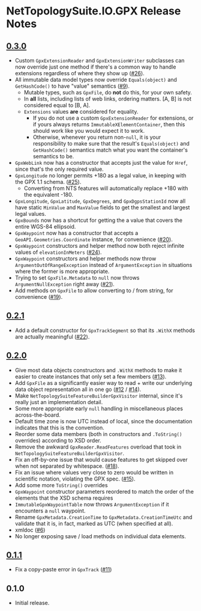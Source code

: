 # NetTopologySuite.IO.GPX Release Notes

## [0.3.0](https://github.com/NetTopologySuite/NetTopologySuite.IO.GPX/milestone/4)
- Custom `GpxExtensionReader` and `GpxExtensionWriter` subclasses can now override just one method if there's a common way to handle extensions regardless of where they show up ([#26](https://github.com/NetTopologySuite/NetTopologySuite.IO.GPX/issues/26)).
- All immutable data model types now override `Equals(object)` and `GetHashCode()` to have "value" semantics ([#9](https://github.com/NetTopologySuite/NetTopologySuite.IO.GPX/issues/9)).
    - Mutable types, such as `GpxFile`, do **not** do this, for your own safety.
    - In **all** lists, including lists of web links, ordering matters.  [A, B] is not considered equal to [B, A].
    - `Extensions` values **are** considered for equality.
        - If you do not use a custom `GpxExtensionReader` for extensions, or if yours always returns `ImmutableXElementContainer`, then this should work like you would expect it to work.
        - Otherwise, whenever you return non-`null`, it is your responsibility to make sure that the result's `Equals(object)` and `GetHashCode()` semantics match what you want the container's semantics to be.
- `GpxWebLink` now has a constructor that accepts just the value for `Href`, since that's the only required value.
- `GpxLongitude` no longer permits +180 as a legal value, in keeping with the GPX 1.1 schema. ([#25](https://github.com/NetTopologySuite/NetTopologySuite.IO.GPX/issues/25)).
    - Converting from NTS features will automatically replace +180 with the equivalent -180.
- `GpxLongitude`, `GpxLatitude`, `GpxDegrees`, and `GpxDgpsStationId` now all have static `MinValue` and `MaxValue` fields to get the smallest and largest legal values.
- `GpxBounds` now has a shortcut for getting the a value that covers the entire WGS-84 ellipsoid.
- `GpxWaypoint` now has a constructor that accepts a `GeoAPI.Geometries.Coordinate` instance, for convenience ([#20](https://github.com/NetTopologySuite/NetTopologySuite.IO.GPX/issues/20)).
- `GpxWaypoint` constructors and helper method now both reject infinite values of `elevationInMeters` ([#24](https://github.com/NetTopologySuite/NetTopologySuite.IO.GPX/issues/24)).
- `GpxWaypoint` constructors and helper methods now throw `ArgumentOutOfRangeException` instead of `ArgumentException` in situations where the former is more appropriate.
- Trying to set `GpxFile.Metadata` to `null` now throws `ArgumentNullException` right away ([#21](https://github.com/NetTopologySuite/NetTopologySuite.IO.GPX/issues/21)).
- Add methods on `GpxFile` to allow converting to / from string, for convenience ([#19](https://github.com/NetTopologySuite/NetTopologySuite.IO.GPX/issues/19)).

## [0.2.1](https://github.com/NetTopologySuite/NetTopologySuite.IO.GPX/milestone/5)
- Add a default constructor for `GpxTrackSegment` so that its `.WithX` methods are actually meaningful ([#22](https://github.com/NetTopologySuite/NetTopologySuite.IO.GPX/issues/22)).

## [0.2.0](https://github.com/NetTopologySuite/NetTopologySuite.IO.GPX/milestone/2)
- Give most data objects constructors and `.WithX` methods to make it easier to create instances that only set a few members ([#13](https://github.com/NetTopologySuite/NetTopologySuite.IO.GPX/issues/13)).
- Add `GpxFile` as a significantly easier way to read + write our underlying data object representation all in one go ([#12](https://github.com/NetTopologySuite/NetTopologySuite.IO.GPX/issues/12) / [#14](https://github.com/NetTopologySuite/NetTopologySuite.IO.GPX/issues/14)).
- Make `NetTopologySuiteFeatureBuilderGpxVisitor` internal, since it's really just an implementation detail.
- Some more appropriate early `null` handling in miscellaneous places across-the-board.
- Default time zone is now UTC instead of local, since the documentation indicates that this is the convention.
- Reorder some data members (both in constructors and `.ToString()` overrides) according to XSD order.
- Remove the awkward `GpxReader.ReadFeatures` overload that took in `NetTopologySuiteFeatureBuilderGpxVisitor`.
- Fix an off-by-one issue that would cause features to get skipped over when not separated by whitespace. ([#18](https://github.com/NetTopologySuite/NetTopologySuite.IO.GPX/issues/18)).
- Fix an issue where values very close to zero would be written in scientific notation, violating the GPX spec. ([#15](https://github.com/NetTopologySuite/NetTopologySuite.IO.GPX/issues/15)).
- Add some more `ToString()` overrides
- `GpxWaypoint` constructor parameters reordered to match the order of the elements that the XSD schema requires
- `ImmutableGpxWaypointTable` now throws `ArgumentException` if it encounters a `null` waypoint.
- Rename `GpxMetadata.CreationTime` to `GpxMetadata.CreationTimeUtc` and validate that it is, in fact, marked as UTC (when specified at all).
- xmldoc ([#6](https://github.com/NetTopologySuite/NetTopologySuite.IO.GPX/issues/6))
- No longer exposing save / load methods on individual data elements.

## [0.1.1](https://github.com/NetTopologySuite/NetTopologySuite.IO.GPX/milestone/3)
- Fix a copy-paste error in `GpxTrack` ([#11](https://github.com/NetTopologySuite/NetTopologySuite.IO.GPX/issues/11))

## 0.1.0
- Initial release.
